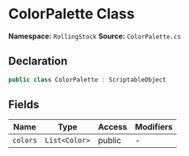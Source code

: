 # ColorPalette Class

**Namespace:** `RollingStock`
**Source:** `ColorPalette.cs`

## Declaration

```csharp
public class ColorPalette : ScriptableObject
```

## Fields

| Name | Type | Access | Modifiers |
|------|------|--------|-----------|
| `colors` | `List<Color>` | public | - |

